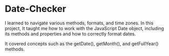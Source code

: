 # Date-Checker

I learned to navigate various methods, formats, and time zones. In this project, It taught me how to work with the JavaScript Date object, including its methods and properties and how to correctly format dates.

It covered concepts such as the getDate(), getMonth(), and getFullYear() methods.